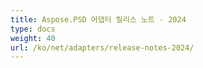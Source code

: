 ```yaml
---
title: Aspose.PSD 어댑터 릴리스 노트 - 2024
type: docs
weight: 40
url: /ko/net/adapters/release-notes-2024/
---
```

